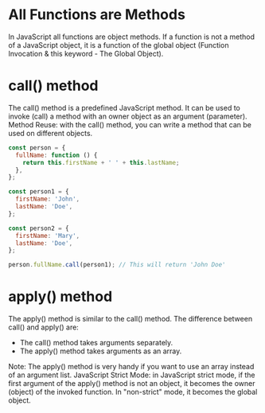 # All Functions are Methods

In JavaScript all functions are object methods. If a function is not a method of a JavaScript object, it is a function of the global object (Function Invocation & this keyword - The Global Object).

# call() method

The call() method is a predefined JavaScript method. It can be used to invoke (call) a method with an owner object as an argument (parameter).
Method Reuse: with the call() method, you can write a method that can be used on different objects.

```js
const person = {
  fullName: function () {
    return this.firstName + ' ' + this.lastName;
  },
};

const person1 = {
  firstName: 'John',
  lastName: 'Doe',
};

const person2 = {
  firstName: 'Mary',
  lastName: 'Doe',
};

person.fullName.call(person1); // This will return 'John Doe'
```

# apply() method

The apply() method is similar to the call() method. The difference between call() and apply() are:

- The call() method takes arguments separately.
- The apply() method takes arguments as an array.

Note: The apply() method is very handy if you want to use an array instead of an argument list.
JavaScript Strict Mode: in JavaScript strict mode, if the first argument of the apply() method is not an object, it becomes the owner (object) of the invoked function. In "non-strict" mode, it becomes the global object.
